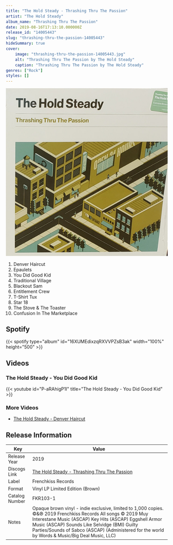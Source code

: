 ```yaml
---
title: "The Hold Steady - Thrashing Thru The Passion"
artist: "The Hold Steady"
album_name: "Thrashing Thru The Passion"
date: 2019-08-16T17:13:10.000000Z
release_id: "14005443"
slug: "thrashing-thru-the-passion-14005443"
hideSummary: true
cover:
    image: "thrashing-thru-the-passion-14005443.jpg"
    alt: "Thrashing Thru The Passion by The Hold Steady"
    caption: "Thrashing Thru The Passion by The Hold Steady"
genres: ["Rock"]
styles: []
---
```


![Thrashing Thru The Passion by The Hold Steady](thrashing-thru-the-passion-14005443.jpg)

<!-- section break -->

1. Denver Haircut
2. Epaulets
3. You Did Good Kid
4. Traditional Village
5. Blackout Sam
6. Entitlement Crew
7. T-Shirt Tux
8. Star 18
9. The Stove & The Toaster
10. Confusion In The Marketplace

<!-- section break -->


## Spotify
{{< spotify type="album" id="16XUMEdixzqRXVVPZsB3ak" width="100%" height="500" >}}



## Videos
### The Hold Steady - You Did Good Kid
{{< youtube id="P-aRAhigP1I" title="The Hold Steady - You Did Good Kid" >}}<br>

### More Videos

- [The Hold Steady - Denver Haircut](https://www.youtube.com/watch?v=HA3CF9rusvE)


## Release Information
|  Key           | Value                                                |
| ---------------| ---------------------------------------------------- |
| Release Year   | 2019                                   |
| Discogs Link   | [The Hold Steady - Thrashing Thru The Passion](https://www.discogs.com/release/14005443-The-Hold-Steady-Thrashing-Thru-The-Passion) |
| Label          | Frenchkiss Records |
| Format         | Vinyl LP Limited Edition (Brown) |
| Catalog Number | FKR103-1 |
| Notes | Opaque brown vinyl - indie exclusive, limited to 1,000 copies.  ©&℗ 2019 Frenchkiss Records  All songs © 2019 Muy Interestane Music (ASCAP) Key Hits (ASCAP) Eggshell Armor Music (ASCAP) Sounds Like Selvidge (BMI) Guilty Parties/Sounds of Sabco (ASCAP) (Administered for the world by Words & Music/Big Deal Music, LLC) |